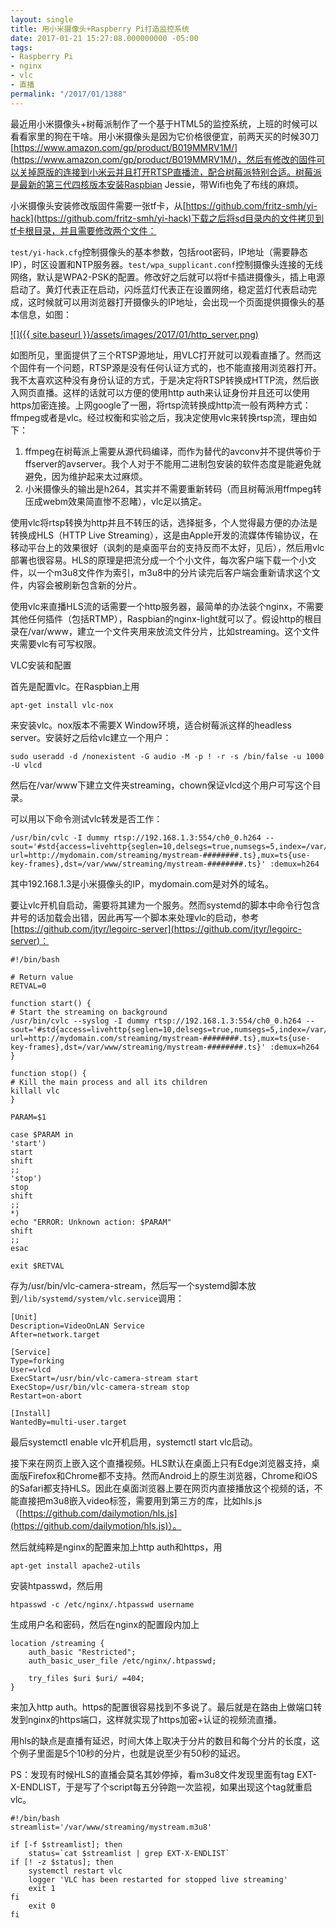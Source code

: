 ```yaml
---
layout: single
title: 用小米摄像头+Raspberry Pi打造监控系统
date: 2017-01-21 15:27:08.000000000 -05:00
tags:
- Raspberry Pi
- nginx
- vlc
- 直播
permalink: "/2017/01/1388"
---
```

最近用小米摄像头+树莓派制作了一个基于HTML5的监控系统，上班的时候可以看看家里的狗在干啥。用小米摄像头是因为它价格很便宜，前两天买的时候30刀[https://www.amazon.com/gp/product/B019MMRV1M/](https://www.amazon.com/gp/product/B019MMRV1M/)，然后有修改的固件可以关掉原版的连接到小米云并且打开RTSP直播流，配合树莓派特别合适。树莓派是最新的第三代四核版本安装Raspbian Jessie，带Wifi也免了布线的麻烦。

小米摄像头安装修改版固件需要一张tf卡，从[https://github.com/fritz-smh/yi-hack](https://github.com/fritz-smh/yi-hack)下载之后将sd目录内的文件拷贝到tf卡根目录，并且需要修改两个文件：

`test/yi-hack.cfg`控制摄像头的基本参数，包括root密码，IP地址（需要静态IP），时区设置和NTP服务器。`test/wpa_supplicant.conf`控制摄像头连接的无线网络，默认是WPA2-PSK的配置。修改好之后就可以将tf卡插进摄像头，插上电源启动了。黄灯代表正在启动，闪烁蓝灯代表正在设置网络，稳定蓝灯代表启动完成，这时候就可以用浏览器打开摄像头的IP地址，会出现一个页面提供摄像头的基本信息，如图：

[![]({{ site.baseurl }}/assets/images/2017/01/http_server.png)](/assets/images/2017/01/http_server.png)

如图所见，里面提供了三个RTSP源地址，用VLC打开就可以观看直播了。然而这个固件有一个问题，RTSP源是没有任何认证方式的，也不能直接用浏览器打开。我不太喜欢这种没有身份认证的方式，于是决定将RTSP转换成HTTP流，然后嵌入网页直播。这样的话就可以方便的使用http auth来认证身份并且还可以使用https加密连接。上网google了一圈，将rtsp流转换成http流一般有两种方式：ffmpeg或者是vlc。经过权衡和实验之后，我决定使用vlc来转换rtsp流，理由如下：

1. ffmpeg在树莓派上需要从源代码编译，而作为替代的avconv并不提供等价于ffserver的avserver。我个人对于不能用二进制包安装的软件态度是能避免就避免，因为维护起来太过麻烦。
2. 小米摄像头的输出是h264，其实并不需要重新转码（而且树莓派用ffmpeg转压成webm效果简直惨不忍睹），vlc足以搞定。

使用vlc将rtsp转换为http并且不转压的话，选择挺多，个人觉得最方便的办法是转换成HLS（HTTP Live Streaming），这是由Apple开发的流媒体传输协议，在移动平台上的效果很好（讽刺的是桌面平台的支持反而不太好，见后），然后用vlc部署也很容易。HLS的原理是把流分成一个个小文件，每次客户端下载一个小文件，以一个m3u8文件作为索引，m3u8中的分片读完后客户端会重新请求这个文件，内容会被刷新包含新的分片。

使用vlc来直播HLS流的话需要一个http服务器，最简单的办法装个nginx，不需要其他任何插件（包括RTMP），Raspbian的nginx-light就可以了。假设http的根目录在/var/www，建立一个文件夹用来放流文件分片，比如streaming。这个文件夹需要vlc有可写权限。


VLC安装和配置

首先是配置vlc。在Raspbian上用

```
apt-get install vlc-nox
```

来安装vlc。nox版本不需要X Window环境，适合树莓派这样的headless server。安装好之后给vlc建立一个用户：

```
sudo useradd -d /nonexistent -G audio -M -p ! -r -s /bin/false -u 1000 -U vlcd
```

然后在/var/www下建立文件夹streaming，chown保证vlcd这个用户可写这个目录。

可以用以下命令测试vlc转发是否工作：

```
/usr/bin/cvlc -I dummy rtsp://192.168.1.3:554/ch0_0.h264 --sout='#std{access=livehttp{seglen=10,delsegs=true,numsegs=5,index=/var/www/streaming/mystream.m3u8,index-url=http://mydomain.com/streaming/mystream-########.ts},mux=ts{use-key-frames},dst=/var/www/streaming/mystream-########.ts}' :demux=h264
```

其中192.168.1.3是小米摄像头的IP，mydomain.com是对外的域名。

要让vlc开机自启动，需要将其建为一个服务。然而systemd的脚本中命令行包含井号的话加载会出错，因此再写一个脚本来处理vlc的启动，参考[https://github.com/jtyr/legoirc-server](https://github.com/jtyr/legoirc-server)：

```
#!/bin/bash

# Return value
RETVAL=0

function start() {
# Start the streaming on background
/usr/bin/cvlc --syslog -I dummy rtsp://192.168.1.3:554/ch0_0.h264 --sout='#std{access=livehttp{seglen=10,delsegs=true,numsegs=5,index=/var/www/streaming/mystream.m3u8,index-url=http://mydomain.com/streaming/mystream-########.ts},mux=ts{use-key-frames},dst=/var/www/streaming/mystream-########.ts}' :demux=h264
}

function stop() {
# Kill the main process and all its children
killall vlc
}

PARAM=$1

case $PARAM in
'start')
start
shift
;;
'stop')
stop
shift
;;
*)
echo "ERROR: Unknown action: $PARAM"
shift
;;
esac

exit $RETVAL
```

存为/usr/bin/vlc-camera-stream，然后写一个systemd脚本放到`/lib/systemd/system/vlc.service`调用：

```
[Unit]
Description=VideoOnLAN Service
After=network.target

[Service]
Type=forking
User=vlcd
ExecStart=/usr/bin/vlc-camera-stream start
ExecStop=/usr/bin/vlc-camera-stream stop
Restart=on-abort

[Install]
WantedBy=multi-user.target
```

最后systemctl enable vlc开机启用，systemctl start vlc启动。

接下来在网页上嵌入这个直播视频。HLS默认在桌面上只有Edge浏览器支持，桌面版Firefox和Chrome都不支持。然而Android上的原生浏览器，Chrome和iOS的Safari都支持HLS。因此在桌面浏览器上要在网页内直接播放这个视频的话，不能直接把m3u8嵌入video标签，需要用到第三方的库，比如hls.js（[https://github.com/dailymotion/hls.js](https://github.com/dailymotion/hls.js)）。

然后就纯粹是nginx的配置来加上http auth和https，用

```
apt-get install apache2-utils
```

安装htpasswd，然后用

```
htpasswd -c /etc/nginx/.htpasswd username
```

生成用户名和密码，然后在nginx的配置段内加上

```
location /streaming {
	auth_basic "Restricted";
	auth_basic_user_file /etc/nginx/.htpasswd;

	try_files $uri $uri/ =404;
}
```

来加入http auth。https的配置很容易找到不多说了。最后就是在路由上做端口转发到nginx的https端口，这样就实现了https加密+认证的视频流直播。

用hls的缺点是直播有延迟，时间大体上取决于分片的数目和每个分片的长度，这个例子里面是5个10秒的分片，也就是说至少有50秒的延迟。

PS：发现有时候HLS的直播会莫名其妙停掉，看m3u8文件发现里面有tag EXT-X-ENDLIST，于是写了个script每五分钟跑一次监视，如果出现这个tag就重启vlc。

```
#!/bin/bash
streamlist='/var/www/streaming/mystream.m3u8'

if [-f $streamlist]; then
	status=`cat $streamlist | grep EXT-X-ENDLIST`
if [! -z $status]; then
	systemctl restart vlc
	logger 'VLC has been restarted for stopped live streaming'
	exit 1
fi
	exit 0
fi
```